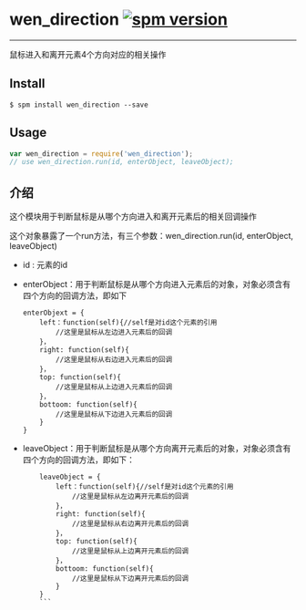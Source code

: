 # wen_direction [![spm version](http://spmjs.io/badge/wen_direction)](http://spmjs.io/package/wen_direction)

---

鼠标进入和离开元素4个方向对应的相关操作

## Install

```
$ spm install wen_direction --save
```

## Usage

```js
var wen_direction = require('wen_direction');
// use wen_direction.run(id, enterObject, leaveObject);
```

## 介绍

这个模块用于判断鼠标是从哪个方向进入和离开元素后的相关回调操作

这个对象暴露了一个run方法，有三个参数：wen_direction.run(id, enterObject, leaveObject)

- id : 元素的id
- enterObject：用于判断鼠标是从哪个方向进入元素后的对象，对象必须含有四个方向的回调方法，即如下

    ```
    enterObjext = {
        left：function(self){//self是对id这个元素的引用
            //这里是鼠标从左边进入元素后的回调
        }，
        right: function(self){
            //这里是鼠标从右边进入元素后的回调
        }，
        top: function(self){
            //这里是鼠标从上边进入元素后的回调
        }，
        bottoom: function(self){
            //这里是鼠标从下边进入元素后的回调
        }
    }
    ```
    
- leaveObject：用于判断鼠标是从哪个方向离开元素后的对象，对象必须含有四个方向的回调方法，即如下：

    ```
        leaveObject = {
            left：function(self){//self是对id这个元素的引用
                //这里是鼠标从左边离开元素后的回调
            }，
            right: function(self){
                //这里是鼠标从右边离开元素后的回调
            }，
            top: function(self){
                //这里是鼠标从上边离开元素后的回调
            }，
            bottoom: function(self){
                //这里是鼠标从下边离开元素后的回调
            }
        }
        ```
